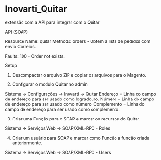 Inovarti_Quitar
===============

extensão com a API para integrar com o Quitar


API (SOAP)

Resource Name: quitar
Methods:
orders - Obtém a lista de pedidos com envío Correios.
          

Faults:
100 - Order not exists.	



Setup

1. Descompactar o arquivo ZIP e copiar os arquivos para o Magento.

2. Configurar o modulo Quitar no admin

Sistema -> Configurações -> Inovarti -> Quitar
Endereço = Linha do campo de endereço para ser usado como logradouro.
Número = Linha do campo de endereço para ser usado como número.
Complemento = Linha do campo de endereço para ser usado como complemento.


3. Criar uma Função para o SOAP e marcar os recursos do Quitar. 

Sistema -> Serviços Web -> SOAP/XML-RPC - Roles


4. Criar um usuário para SOAP e marcar como Função a função criada anteriormente.

Sistema -> Serviços Web -> SOAP/XML-RPC - Users
